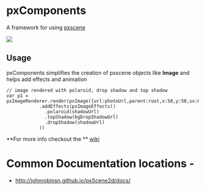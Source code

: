 # pxComponents

A framework for using [pxscene](http://www.pxscene.org/)

![](https://raw.githubusercontent.com/diatrophy/pxComponents/master/docs/images/pxComponents.png)

## Usage

pxComponents simplifies the creation of pxscene objects like **Image** and helps add effects and animation

    // image rendered with polaroid, drop shadow and top shadow
    var p1 = pxImageRenderer.render(pxImage({url:photoUrl,parent:root,x:50,y:50,sx:0.10,sy:0.10})
                .addEffects(pxImageEffects()
                  .polaroid(shadowUrl)
                  .topShadow(bgDropShadowUrl)
                  .dropShadow(shadowUrl)
                ))

**For more info checkout the ** [wiki](https://github.com/diatrophy/pxComponents/wiki)

# Common Documentation locations -

- http://johnrobinsn.github.io/pxScene2d/docs/
